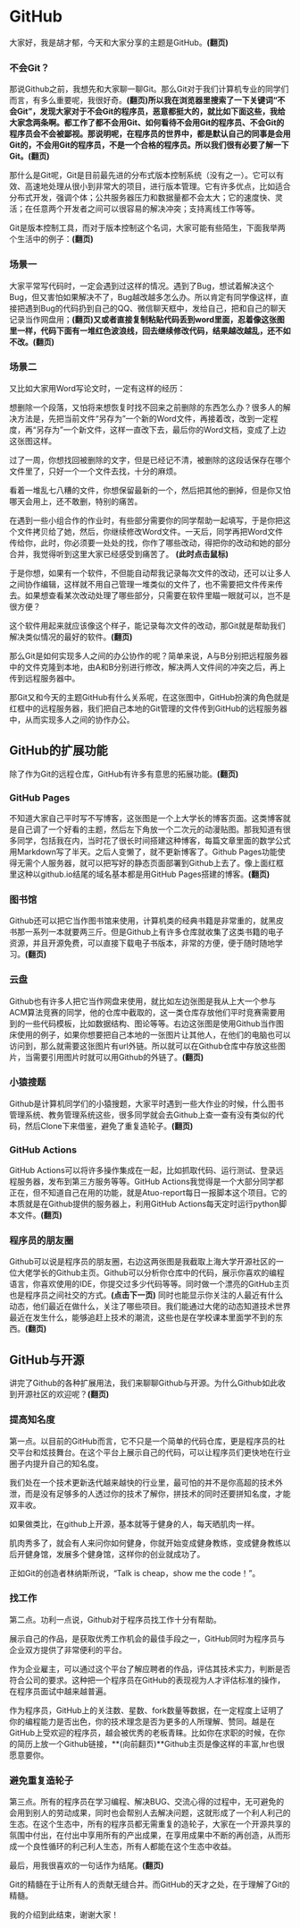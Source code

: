 # GitHub

大家好，我是胡才郁，今天和大家分享的主题是GitHub。**(翻页)**

### 不会Git？

那说Github之前，我想先和大家聊一聊Git。那么Git对于我们计算机专业的同学们而言，有多么重要呢，我很好奇。**(翻页)**所以我在浏览器里搜索了一下关键词“不会Git”，发现大家对于不会Git的程序员，恶意都挺大的，就比如下面这些，我给大家念两条啊。都工作了都不会用Git、如何看待不会用Git的程序员、不会Git的程序员会不会被鄙视。那说明呢，在程序员的世界中，都是默认自己的同事是会用Git的，不会用Git的程序员，不是一个合格的程序员。所以我们很有必要了解一下Git。**(翻页)**

那什么是Git呢，Git是目前最先进的分布式版本控制系统（没有之一）。它可以有效、高速地处理从很小到非常大的项目，进行版本管理。它有许多优点，比如适合分布式开发，强调个体；公共服务器压力和数据量都不会太大；它的速度快、灵活；在任意两个开发者之间可以很容易的解决冲突；支持离线工作等等。



Git是版本控制工具，而对于版本控制这个名词，大家可能有些陌生，下面我举两个生活中的例子：**(翻页)**

### 场景一

大家平常写代码时，一定会遇到过这样的情况。遇到了Bug，想试着解决这个Bug，但又害怕如果解决不了，Bug越改越多怎么办。所以肯定有同学像这样，直接把遇到Bug的代码扔到自己的QQ、微信聊天框中，发给自己，把和自己的聊天记录当作网盘用；**(翻页)**又或者直接复制粘贴代码丢到word里面，忍着像这张图里一样，代码下面有一堆红色波浪线，回去继续修改代码，结果越改越乱，还不如不改。**(翻页)**

### 场景二

又比如大家用Word写论文时，一定有这样的经历：

想删除一个段落，又怕将来想恢复时找不回来之前删除的东西怎么办？很多人的解决方法是，先把当前文件“另存为”一个新的Word文件，再接着改，改到一定程度，再“另存为”一个新文件，这样一直改下去，最后你的Word文档，变成了上边这张图这样。

过了一周，你想找回被删除的文字，但是已经记不清，被删除的这段话保存在哪个文件里了，只好一个一个文件去找，十分的麻烦。

看着一堆乱七八糟的文件，你想保留最新的一个，然后把其他的删掉，但是你又怕哪天会用上，还不敢删，特别的痛苦。

在遇到一些小组合作的作业时，有些部分需要你的同学帮助一起填写，于是你把这个文件拷贝给了她，然后，你继续修改Word文件。一天后，同学再把Word文件传给你，此时，你必须要一处处的找，你作了哪些改动，得把你的改动和她的部分合并，我觉得听到这里大家已经感受到痛苦了。 **(此时点击鼠标)**

于是你想，如果有一个软件，不但能自动帮我记录每次文件的改动，还可以让多人之间协作编辑，这样就不用自己管理一堆类似的文件了，也不需要把文件传来传去。如果想查看某次改动处理了哪些部分，只需要在软件里瞄一眼就可以，岂不是很方便？

这个软件用起来就应该像这个样子，能记录每次文件的改动，那Git就是帮助我们解决类似情况的最好的软件。**(翻页)**

那么Git是如何实现多人之间的办公协作的呢？简单来说，A与B分别把远程服务器中的文件克隆到本地，由A和B分别进行修改，解决两人文件间的冲突之后，再上传到远程服务器中。

那Git又和今天的主题GitHub有什么关系呢，在这张图中，GitHub扮演的角色就是红框中的远程服务器，我们把自己本地的Git管理的文件传到GitHub的远程服务器中，从而实现多人之间的协作办公。

## GitHub的扩展功能

除了作为Git的远程仓库，GitHub有许多有意思的拓展功能。**(翻页)**

### GitHub Pages

不知道大家自己平时写不写博客，这张图是一个上大学长的博客页面。这类博客就是自己调了一个好看的主题，然后左下角放一个二次元的动漫贴图。那我知道有很多同学，包括我在内，当时花了很长时间搭建这种博客，每篇文章里面的数学公式用Markdown写了半天。之后人变懒了，就不更新博客了。Github Pages功能使得无需个人服务器，就可以把写好的静态页面部署到Github上去了。像上面红框里这种以github.io结尾的域名基本都是用GitHub Pages搭建的博客。**(翻页)**

### 图书馆

Github还可以把它当作图书馆来使用，计算机类的经典书籍是非常重的，就黑皮书那一系列一本就要两三斤。但是Github上有许多仓库就收集了这类书籍的电子资源，并且开源免费，可以直接下载电子书版本，非常的方便，便于随时随地学习。**(翻页)**

### 云盘

Github也有许多人把它当作网盘来使用，就比如左边张图是我从上大一个参与ACM算法竞赛的同学，他的仓库中截取的，这一类仓库存放他们平时竞赛需要用到的一些代码模板，比如数据结构、图论等等。右边这张图是使用Github当作图床使用的例子，如果你想要把自己本地的一张图片让其他人，在他们的电脑也可以访问到，那么就需要这张图片有url外链。所以就可以在Github仓库中存放这些图片，当需要引用图片时就可以用Github的外链了。**(翻页)**

### 小猿搜题

Github是计算机同学们的小猿搜题，大家平时遇到一些大作业的时候，什么图书管理系统、教务管理系统这些，很多同学就会去Github上查一查有没有类似的代码，然后Clone下来借鉴，避免了重复造轮子。**(翻页)**

### **GitHub** Actions

GitHub Actions可以将许多操作集成在一起，比如抓取代码、运行测试、登录远程服务器，发布到第三方服务等等。GitHub Actions我觉得是一个大部分同学都正在，但不知道自己在用的功能，就是Atuo-report每日一报脚本这个项目。它的本质就是在Github提供的服务器上，利用GitHub Actions每天定时运行python脚本文件。**(翻页)**

### 程序员的朋友圈

Github可以说是程序员的朋友圈，右边这两张图是我截取上海大学开源社区的一位大佬学长的Github主页。Github可以分析你仓库中的代码，展示你喜欢的编程语言，你喜欢使用的IDE，你提交过多少代码等等。同时做一个漂亮的GitHub主页也是程序员之间社交的方式。**(点击下一页)** 同时也能显示你关注的人最近有什么动态，他们最近在做什么，关注了哪些项目。我们能通过大佬的动态知道技术世界最近在发生什么，能够追赶上技术的潮流，这些也是在学校课本里面学不到的东西。**(翻页)**

## GitHub与开源

讲完了Github的各种扩展用法，我们来聊聊Github与开源。为什么Github如此收到开源社区的欢迎呢？**(翻页)**

### 提高知名度

第一点。以目前的GitHub而言，它不只是一个简单的代码仓库，更是程序员的社交平台和炫技舞台。在这个平台上展示自己的代码，可以让程序员们更快地在行业圈子内提升自己的知名度。

我们处在一个技术更新迭代越来越快的行业里，最可怕的并不是你高超的技术外泄，而是没有足够多的人透过你的技术了解你，拼技术的同时还要拼知名度，才能双丰收。

如果做类比，在github上开源，基本就等于健身的人，每天晒肌肉一样。 

肌肉秀多了，就会有人来问你如何健身，你就开始变成健身教练，变成健身教练以后开健身馆，发展多个健身馆，这样你的创业就成功了。

正如Git的创造者林纳斯所说，“Talk is cheap，show me the code！”。

### 找工作

第二点。功利一点说，Github对于程序员找工作十分有帮助。

展示自己的作品，是获取优秀工作机会的最佳手段之一，GitHub同时为程序员与企业双方提供了非常便利的平台。

作为企业雇主，可以通过这个平台了解应聘者的作品，评估其技术实力，判断是否符合公司的要求。这种把一个程序员在GitHub的表现视为人才评估标准的操作，在程序员面试中越来越普遍。

作为程序员，GitHub上的关注数、星数、fork数量等数据，在一定程度上证明了你的编程能力是否出色，你的技术理念是否为更多的人所理解、赞同。越是在GitHub上受欢迎的程序员，越会被优秀的老板青睐。比如你在求职的时候，在你的简历上放一个Github链接，**(向前翻页)**Github主页是像这样的丰富,hr也很愿意要你。

### 避免重复造轮子

第三点。所有的程序员在学习编程、解决BUG、交流心得的过程中，无可避免的会用到别人的劳动成果，同时也会帮别人去解决问题，这就形成了一个利人利己的生态。在这个生态中，所有的程序员都无需重复的造轮子，大家在一个开源共享的氛围中付出，在付出中享用所有的产出成果，在享用成果中不断的再创造，从而形成一个良性循环的利己利人生态，所有人都能在这个生态中收益。

最后，用我很喜欢的一句话作为结尾。**(翻页)**

Git的精髓在于让所有人的贡献无缝合并。而GitHub的天才之处，在于理解了Git的精髓。



我的介绍到此结束，谢谢大家！

